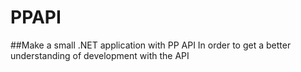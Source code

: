 # PPAPI
##Make a small .NET application with PP API
In order to get a better understanding of development 
with the API
